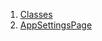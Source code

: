 

1. [Classes](file-___home_harshil_Desktop_open-source_palisadoes_talawa_lib_views_after_auth_screens_app_settings_app_settings_page/#classes)
2. [AppSettingsPage](file-___home_harshil_Desktop_open-source_palisadoes_talawa_lib_views_after_auth_screens_app_settings_app_settings_page/AppSettingsPage-class.html)
